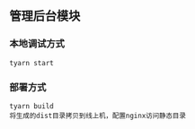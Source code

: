 ## 管理后台模块

### 本地调试方式
```
tyarn start
```

### 部署方式
```
tyarn build
将生成的dist目录拷贝到线上机，配置nginx访问静态目录
```
